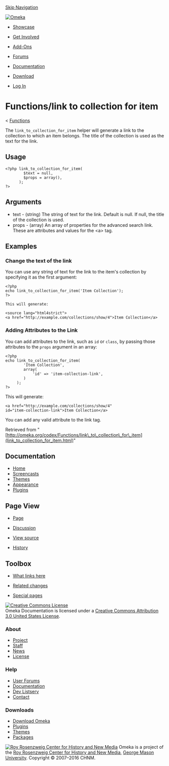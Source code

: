 <div id="wrap">

[Skip Navigation](link_to_collection_for_item.html#content)
<div id="header">

<div class="padding">

<span
id="logo">[![Omeka](http://omeka.org/ui/i/logo-horizontal-288px.gif)](../../index.html)</span>
<div id="search-form">

</div>

-   <div id="nav-showcase">

    </div>

    [Showcase](../../showcase.1.html)
-   <div id="nav-involved">

    </div>

    [Get Involved](../../index.html%3Fp=124.html)
-   <div id="nav-addons">

    </div>

    [Add-Ons](../../add-ons.1.html)
-   <div id="nav-forums">

    </div>

    [Forums](../../forums/topic/mysqli-stmt.bind-result.html)
-   <div id="nav-documentation">

    </div>

    [Documentation](http://omeka.org/codex/)
-   <div id="nav-download">

    </div>

    [Download](../../download.1.html)

</div>

</div>

<div id="content">

<div class="padding">

<div id="user-meta">

-   <div id="pt-login">

    </div>

    [Log
    In](http://omeka.org/c/index.php?title=Special:UserLogin&returnto=Functions/link%20to%20collection%20for%20item)

</div>

Functions/link to collection for item
=====================================

<div id="contentSub">

<span class="subpages">&lt;
[Functions](../Functions.html "Functions")</span>

</div>

<div id="primary">

The `link_to_collection_for_item` helper will generate a link to the
collection to which an item belongs. The title of the collection is used
as the text for the link.

<span id="Usage" class="mw-headline"> Usage </span>
---------------------------------------------------

<div class="mw-geshi mw-content-ltr" dir="ltr">

<div class="php source-php">

``` {.de1}
<?php link_to_collection_for_item(
        $text = null, 
        $props = array(), 
      );
?>
```

</div>

</div>

<span id="Arguments" class="mw-headline"> Arguments </span>
-----------------------------------------------------------

-   text - (string) The string of text for the link. Default is null. If
    null, the title of the collection is used.
-   props - (array) An array of properties for the advanced search link.
    These are attributes and values for the &lt;a&gt; tag.

<span id="Examples" class="mw-headline"> Examples </span>
---------------------------------------------------------

### <span id="Change_the_text_of_the_link" class="mw-headline"> Change the text of the link </span>

You can use any string of text for the link to the item's collection by
specifying it as the first argument:

<div class="mw-geshi mw-content-ltr" dir="ltr">

<div class="php source-php">

``` {.de1}
<?php
echo link_to_collection_for_item('Item Collection'); 
?>
 
This will generate:
 
<source lang="html4strict">
<a href="http://example.com/collections/show/4">Item Collection</a>
```

</div>

</div>

### <span id="Adding_Attributes_to_the_Link" class="mw-headline"> Adding Attributes to the Link </span>

You can add attributes to the link, such as `id` or `class`, by passing
those attributes to the `props` argument in an array:

<div class="mw-geshi mw-content-ltr" dir="ltr">

<div class="php source-php">

``` {.de1}
<?php 
echo link_to_collection_for_item(
        'Item Collection', 
        array(
            'id' => 'item-collection-link', 
        )
     ); 
?>
```

</div>

</div>

This will generate:

<div class="mw-geshi mw-content-ltr" dir="ltr">

<div class="html4strict source-html4strict">

``` {.de1}
<a href="http://example.com/collections/show/4" 
id="item-collection-link">Item Collection</a>
```

</div>

</div>

You can add any valid attribute to the link tag.

<div class="printfooter">

Retrieved from
"[http://omeka.org/codex/Functions/link\_to\_collection\_for\_item](link_to_collection_for_item.html)"

</div>

<div id="catlinks" class="catlinks catlinks-allhidden">

</div>

</div>

<div id="secondary">

<div class="portlet">

Documentation
-------------

-   [Home](http://omeka.org/codex/)
-   [Screencasts](http://omeka.org/codex/Screencasts)
-   [Themes](http://omeka.org/codex/Managing_Themes_2.0)
-   [Appearance](http://omeka.org/codex/Managing_Appearance_2.0)
-   [Plugins](http://omeka.org/codex/Plugins2.0)

</div>

<div class="portlet">

Page View
---------

-   <div id="nav-page">

    </div>

    [Page](link_to_collection_for_item.html)
-   <div id="nav-discussion">

    </div>

    [Discussion](http://omeka.org/c/index.php?title=Talk:Functions/link_to_collection_for_item&action=edit&redlink=1)
-   <div id="nav-view_source">

    </div>

    [View
    source](http://omeka.org/c/index.php?title=Functions/link_to_collection_for_item&action=edit)
-   <div id="nav-history">

    </div>

    [History](http://omeka.org/c/index.php?title=Functions/link_to_collection_for_item&action=history)

</div>

<div id="wiki-toolbox" class="portlet">

Toolbox
-------

-   <div id="t-whatlinkshere">

    </div>

    [What links
    here](../Special:WhatLinksHere/Functions/link_to_collection_for_item.html)
-   <div id="t-recentchangeslinked">

    </div>

    [Related
    changes](../Special:RecentChangesLinked/Functions/link_to_collection_for_item.html)
-   <div id="t-specialpages">

    </div>

    [Special pages](http://omeka.org/codex/Special:SpecialPages)

</div>

[![Creative Commons
License](https://i.creativecommons.org/l/by/3.0/us/88x31.png)](http://creativecommons.org/licenses/by/3.0/us/)\
Omeka Documentation is licensed under a [Creative Commons Attribution
3.0 United States
License](http://creativecommons.org/licenses/by/3.0/us/).

</div>

</div>

</div>

<div id="footer">

<div class="padding">

<div id="sitemap">

<div class="section">

### About

-   [Project](../../index.html%3Fp=2.html)
-   [Staff](../../index.html%3Fp=3.html)
-   [News](../../blog.1.html)
-   [License](http://www.gnu.org/copyleft/gpl.html)

</div>

<div class="section">

### Help

-   [User Forums](../../forums/topic/mysqli-stmt.bind-result.html)
-   [Documentation](http://omeka.org/codex/)
-   [Dev Listserv](http://groups.google.com/group/omeka-dev)
-   [Contact](http://omeka.org/contact/)

</div>

<div class="section">

### Downloads

-   [Download Omeka](../../download.1.html)
-   [Plugins](../../plugins.html)
-   [Themes](../../download/themes/index.html)
-   [Packages](../../index.html%3Fp=222.html)

</div>

</div>

<div id="chnm-meta">

<span id="chnm-logo">[![Roy Rosenzweig Center for History and New
Media](http://omeka.org/ui/i/rrchnm-logo-regular.gif)](http://chnm.gmu.edu)</span>
Omeka is a project of the [Roy Rosenzweig Center for History and New
Media](http://chnm.gmu.edu), [George Mason
University](http://www.gmu.edu). Copyright © 2007–2016 CHNM.

</div>

</div>

</div>

</div>
